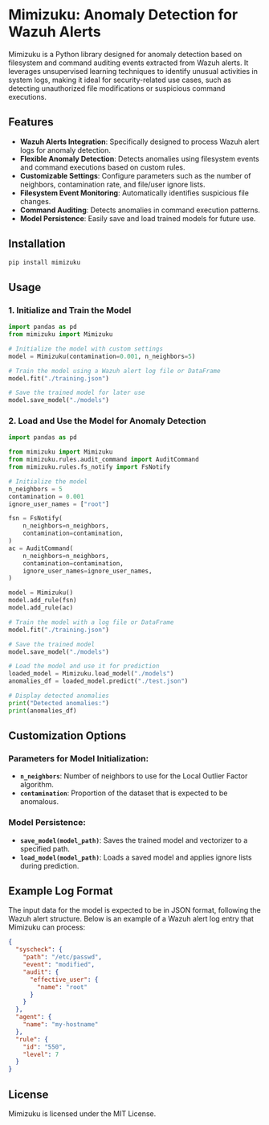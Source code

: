 # Mimizuku: Anomaly Detection for Wazuh Alerts

Mimizuku is a Python library designed for anomaly detection based on filesystem and command auditing events extracted from Wazuh alerts. It leverages unsupervised learning techniques to identify unusual activities in system logs, making it ideal for security-related use cases, such as detecting unauthorized file modifications or suspicious command executions.

## Features

- **Wazuh Alerts Integration**: Specifically designed to process Wazuh alert logs for anomaly detection.
- **Flexible Anomaly Detection**: Detects anomalies using filesystem events and command executions based on custom rules.
- **Customizable Settings**: Configure parameters such as the number of neighbors, contamination rate, and file/user ignore lists.
- **Filesystem Event Monitoring**: Automatically identifies suspicious file changes.
- **Command Auditing**: Detects anomalies in command execution patterns.
- **Model Persistence**: Easily save and load trained models for future use.

## Installation

```bash
pip install mimizuku
```

## Usage

### 1. Initialize and Train the Model

```python
import pandas as pd
from mimizuku import Mimizuku

# Initialize the model with custom settings
model = Mimizuku(contamination=0.001, n_neighbors=5)

# Train the model using a Wazuh alert log file or DataFrame
model.fit("./training.json")

# Save the trained model for later use
model.save_model("./models")
```

### 2. Load and Use the Model for Anomaly Detection

```python
import pandas as pd

from mimizuku import Mimizuku
from mimizuku.rules.audit_command import AuditCommand
from mimizuku.rules.fs_notify import FsNotify

# Initialize the model
n_neighbors = 5
contamination = 0.001
ignore_user_names = ["root"]

fsn = FsNotify(
    n_neighbors=n_neighbors,
    contamination=contamination,
)
ac = AuditCommand(
    n_neighbors=n_neighbors,
    contamination=contamination,
    ignore_user_names=ignore_user_names,
)

model = Mimizuku()
model.add_rule(fsn)
model.add_rule(ac)

# Train the model with a log file or DataFrame
model.fit("./training.json")

# Save the trained model
model.save_model("./models")

# Load the model and use it for prediction
loaded_model = Mimizuku.load_model("./models")
anomalies_df = loaded_model.predict("./test.json")

# Display detected anomalies
print("Detected anomalies:")
print(anomalies_df)
```

## Customization Options

### Parameters for Model Initialization:
- **`n_neighbors`**: Number of neighbors to use for the Local Outlier Factor algorithm.
- **`contamination`**: Proportion of the dataset that is expected to be anomalous.

### Model Persistence:
- **`save_model(model_path)`**: Saves the trained model and vectorizer to a specified path.
- **`load_model(model_path)`**: Loads a saved model and applies ignore lists during prediction.

## Example Log Format

The input data for the model is expected to be in JSON format, following the Wazuh alert structure. Below is an example of a Wazuh alert log entry that Mimizuku can process:

```json
{
  "syscheck": {
    "path": "/etc/passwd",
    "event": "modified",
    "audit": {
      "effective_user": {
        "name": "root"
      }
    }
  },
  "agent": {
    "name": "my-hostname"
  },
  "rule": {
    "id": "550",
    "level": 7
  }
}
```

## License

Mimizuku is licensed under the MIT License.
